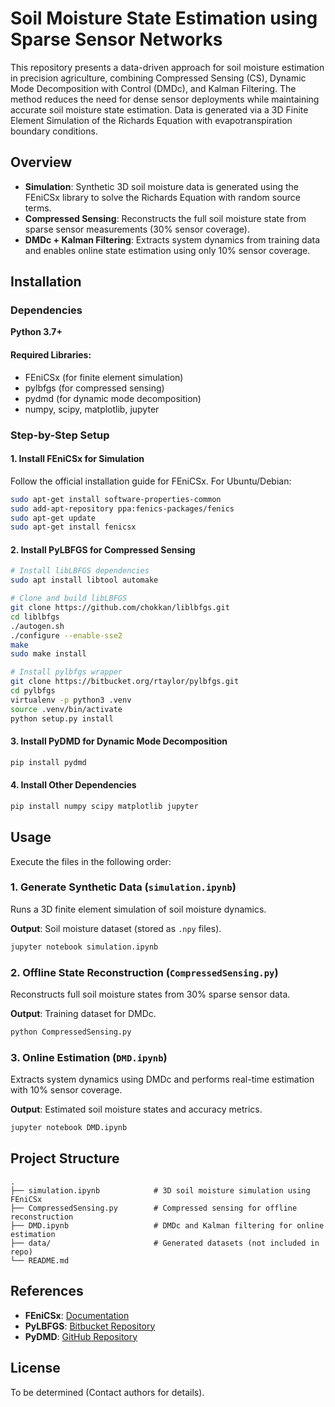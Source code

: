 # Soil Moisture State Estimation using Sparse Sensor Networks

This repository presents a data-driven approach for soil moisture estimation in precision agriculture, combining Compressed Sensing (CS), Dynamic Mode Decomposition with Control (DMDc), and Kalman Filtering. The method reduces the need for dense sensor deployments while maintaining accurate soil moisture state estimation. Data is generated via a 3D Finite Element Simulation of the Richards Equation with evapotranspiration boundary conditions.

## Overview

- **Simulation**: Synthetic 3D soil moisture data is generated using the FEniCSx library to solve the Richards Equation with random source terms.
- **Compressed Sensing**: Reconstructs the full soil moisture state from sparse sensor measurements (30% sensor coverage).
- **DMDc + Kalman Filtering**: Extracts system dynamics from training data and enables online state estimation using only 10% sensor coverage.

## Installation

### Dependencies

**Python 3.7+**

#### Required Libraries:

- FEniCSx (for finite element simulation)
- pylbfgs (for compressed sensing)
- pydmd (for dynamic mode decomposition)
- numpy, scipy, matplotlib, jupyter

### Step-by-Step Setup

#### 1. Install FEniCSx for Simulation
Follow the official installation guide for FEniCSx. For Ubuntu/Debian:

```bash
sudo apt-get install software-properties-common
sudo add-apt-repository ppa:fenics-packages/fenics
sudo apt-get update
sudo apt-get install fenicsx
```

#### 2. Install PyLBFGS for Compressed Sensing

```bash
# Install libLBFGS dependencies
sudo apt install libtool automake

# Clone and build libLBFGS
git clone https://github.com/chokkan/liblbfgs.git
cd liblbfgs
./autogen.sh
./configure --enable-sse2
make
sudo make install

# Install pylbfgs wrapper
git clone https://bitbucket.org/rtaylor/pylbfgs.git
cd pylbfgs
virtualenv -p python3 .venv
source .venv/bin/activate
python setup.py install
```

#### 3. Install PyDMD for Dynamic Mode Decomposition

```bash
pip install pydmd
```

#### 4. Install Other Dependencies

```bash
pip install numpy scipy matplotlib jupyter
```

## Usage

Execute the files in the following order:

### 1. Generate Synthetic Data (`simulation.ipynb`)
Runs a 3D finite element simulation of soil moisture dynamics.

**Output**: Soil moisture dataset (stored as `.npy` files).

```bash
jupyter notebook simulation.ipynb
```

### 2. Offline State Reconstruction (`CompressedSensing.py`)
Reconstructs full soil moisture states from 30% sparse sensor data.

**Output**: Training dataset for DMDc.

```bash
python CompressedSensing.py
```

### 3. Online Estimation (`DMD.ipynb`)
Extracts system dynamics using DMDc and performs real-time estimation with 10% sensor coverage.

**Output**: Estimated soil moisture states and accuracy metrics.

```bash
jupyter notebook DMD.ipynb
```

## Project Structure

```
.
├── simulation.ipynb            # 3D soil moisture simulation using FEniCSx
├── CompressedSensing.py        # Compressed sensing for offline reconstruction
├── DMD.ipynb                   # DMDc and Kalman filtering for online estimation
├── data/                       # Generated datasets (not included in repo)
└── README.md
```

## References

- **FEniCSx**: [Documentation](https://fenicsproject.org/)
- **PyLBFGS**: [Bitbucket Repository](https://bitbucket.org/rtaylor/pylbfgs)
- **PyDMD**: [GitHub Repository](https://github.com/mathLab/PyDMD)

## License
To be determined (Contact authors for details).

